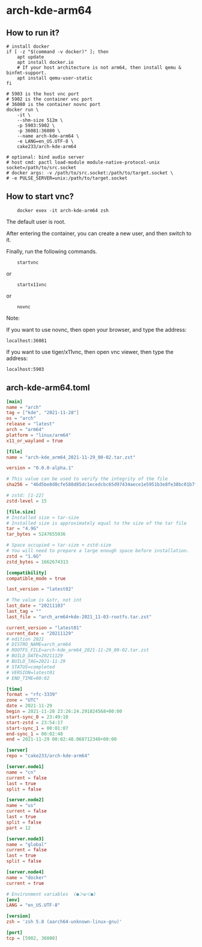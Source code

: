 # arch-kde-arm64

## How to run it?

```shell
# install docker
if [ -z "$(command -v docker)" ]; then
    apt update
    apt install docker.io
    # If your host architecture is not arm64, then install qemu & binfmt-support.
    apt install qemu-user-static
fi

# 5903 is the host vnc port
# 5902 is the container vnc port
# 36080 is the container novnc port
docker run \
    -it \
    --shm-size 512m \
    -p 5903:5902 \
    -p 36081:36080 \
    --name arch-kde-arm64 \
    -e LANG=en_US.UTF-8 \
    cake233/arch-kde-arm64

# optional: bind audio server
# host cmd: pactl load-module module-native-protocol-unix socket=/path/to/src.socket
# docker args: -v /path/to/src.socket:/path/to/target.socket \
# -e PULSE_SERVER=unix:/path/to/target.socket

```

## How to start vnc?

```shell
    docker exex -it arch-kde-arm64 zsh
```

The default user is root.

After entering the container, you can create a new user, and then switch to it.

Finally, run the following commands.

```shell
    startvnc
```

or

```shell
    startx11vnc
```

or

```shell
    novnc
```

Note:

If you want to use novnc, then open your browser, and type the address:

```
localhost:36081
```

If you want to use tiger/x11vnc, then open vnc viewer, then type the address:

```
localhost:5903
```

## arch-kde-arm64.toml

```toml
[main]
name = "arch"
tag = ["kde", "2021-11-28"]
os = "arch"
release = "latest"
arch = "arm64"
platform = "linux/arm64"
x11_or_wayland = true

[file]
name = "arch-kde_arm64_2021-11-29_00-02.tar.zst"

version = "0.0.0-alpha.1"

# This value can be used to verify the integrity of the file
sha256 = "46d5be8d0cfe588d85dc1ecedcbc65d97434aece1e5951b3e8fe38bc01b7fadb"

# zstd: [1-22]
zstd-level = 15

[file.size]
# Installed size ≈ tar-size
# Installed size is approximately equal to the size of the tar file
tar = "4.9G"
tar_bytes = 5247655936

# Space occupied ≈ tar-size + zstd-size
# You will need to prepare a large enough space before installation.
zstd = "1.6G"
zstd_bytes = 1662674313

[compatibility]
compatible_mode = true

last_version = "latest02"

# The value is &str, not int
last_date = "20211103"
last_tag = ""
last_file = "arch_arm64+kde-2021_11-03-rootfs.tar.zst"

current_version = "latest01"
current_date = "20211129"
# edition 2021
# DISTRO_NAME=arch_arm64
# ROOTFS_FILE=arch-kde_arm64_2021-11-29_00-02.tar.zst
# BUILD_DATE=20211129
# BUILD_TAG=2021-11-29
# STATUS=completed
# VERSION=latest01
# END_TIME=00:02

[time]
format = "rfc-3339"
zone = "UTC"
date = 2021-11-29
begin = 2021-11-28 23:26:24.291824568+00:00
start-sync_0 = 23:49:10
start-zstd = 23:54:17
start-sync_1 = 00:01:07
end-sync_1 = 00:02:48
end = 2021-11-29 00:02:48.068712348+00:00

[server]
repo = "cake233/arch-kde-arm64"

[server.node1]
name = "cn"
current = false
last = true
split = false

[server.node2]
name = "us"
current = false
last = true
split = false
part = 12

[server.node3]
name = "global"
current = false
last = true
split = false

[server.node4]
name = "docker"
current = true

# Environment variables  (●＞ω＜●)
[env]
LANG = "en_US.UTF-8"

[version]
zsh = 'zsh 5.8 (aarch64-unknown-linux-gnu)'

[port]
tcp = [5902, 36080]
```
